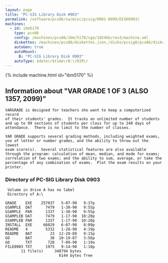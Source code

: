 ```yaml
---
layout: page
title: "PC-SIG Library Disk #903"
permalink: /software/pcx86/sw/misc/pcsig/0001-0999/DISK0903/
machines:
  - id: ibm5170
    type: pcx86
    config: /machines/pcx86/ibm/5170/cga/1024kb/rev3/machine.xml
    diskettes: /machines/pcx86/diskettes.json,/disks/pcsig0/pcx86/diskettes.json
    autoGen: true
    autoMount:
      B: "PC-SIG Library Disk 0903"
    autoType: $date\r$time\rB:\rDIR\r
---
```


{% include machine.html id="ibm5170" %}

## Information about "VAR GRADE 1 OF 3 (ALSO 1357, 2099)"

    VARGRADE is designed for teachers sho want to keep a computerized record
    of their students' grades.  It tracks an unlimited number of students
    and up to 99 sections of students per class for up to 240 days of
    attendance.  There is no limit to the number of classes.
    
    VAR GRADE supports several grading methods, including weighted exams,
    use of letter or number grades, and the ability to throw out the lowest
    exam score(s).  Several statistical features are also available
    through the program: calculation of mean, median, and mode for exams;
    correlation of two exams; and the ability to sum, average, or take the
    percentage of any combination of exams.  Plot the exam results on your
    printer.

### Directory of PC-SIG Library Disk 0903

     Volume in drive A has no label
     Directory of A:\

    GRADE    EXE    257037   5-07-90   9:37p
    GSAMPLE  DAT      7479   1-30-90   9:55p
    GSAMPLE  PAR      1337   1-30-90   9:55p
    GSAMPLEB DAT      7479   1-17-90  10:20p
    GSAMPLEB PAR      1337   1-17-90  10:20p
    INSTALL  EXE     66029   6-07-90   8:09p
    README   4        5332   1-28-90   4:19p
    README   BAT        23  12-20-89   9:15p
    GO       BAT        38  10-19-87   3:56p
    GO       TXT       728   7-09-90   1:19a
    FILE0903 TXT      1975   9-14-90   1:10p
           11 file(s)     348794 bytes
                            6144 bytes free
